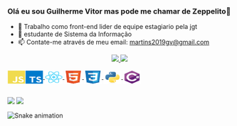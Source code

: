 ### Olá eu sou Guilherme Vitor mas pode me chamar de Zeppelito👋


- 🔭 Trabalho como front-end lider de equipe estagiario pela jgt 
- 🌱 estudante de Sistema da Informação
- 📫 Contate-me através de meu email: martins2019gv@gmail.com


<div align="center">
  <a href="https://www.linkedin.com/in/guilherme-vitor-martins-bezerra-634767257/">
      <img height="150em" src="https://github-readme-stats.vercel.app/api?username=zeppelito&show_icons=true&theme=dark&include_all_commits=true&count_private=true"/>
      <img height="150em" src="https://github-readme-stats.vercel.app/api/top-langs/?username=zeppelito&layout=compact&langs_count=7&theme=dark"/>
</div>
<div style="display: inline_block"><br>
<img align="center" alt="Gui-Js" height="30" width="40" src="https://raw.githubusercontent.com/devicons/devicon/master/icons/javascript/javascript-plain.svg"><img align="center" alt="Gui-Ts" height="30" width="40" src="https://raw.githubusercontent.com/devicons/devicon/master/icons/typescript/typescript-plain.svg">
  <img align="center" alt="Gui-React" height="30" width="40" src="https://raw.githubusercontent.com/devicons/devicon/master/icons/react/react-original.svg">
  <img align="center" alt="Gui-HTML" height="30" width="40" src="https://raw.githubusercontent.com/devicons/devicon/master/icons/html5/html5-original.svg">
  <img align="center" alt="Gui-CSS" height="30" width="40" src="https://raw.githubusercontent.com/devicons/devicon/master/icons/css3/css3-original.svg">
  <img align="center" alt="Gui-Python" height="30" width="40" src="https://raw.githubusercontent.com/devicons/devicon/master/icons/python/python-original.svg">
  <img align="center" alt="Gui-Csharp" height="30" width="40" src="https://raw.githubusercontent.com/devicons/devicon/master/icons/csharp/csharp-original.svg">
  
  ##
  
  <div> 
  <a href="https://www.linkedin.com/in/guilherme-vitor-martins-bezerra-634767257/"><img src="https://img.shields.io/badge/-LinkedIn-%230077B5?style=for-the-badge&logo=linkedin&logoColor=white" target="_blank"></a> 
  <a href = "martins2019gv@gmail.com"><img src="https://img.shields.io/badge/-Gmail-%23333?style=for-the-badge&logo=gmail&logoColor=white" target="_blank"></a>
 
 
 ![Snake animation](https://github.com/kale19991/kale19991/blob/output/github-contribution-grid-snake.svg)
    
 </div>
